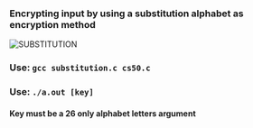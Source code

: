 <h3> Encrypting input by using a substitution alphabet as encryption method </h3>

![SUBSTITUTION](https://user-images.githubusercontent.com/77325667/138549796-476b5f06-37f6-4b8b-9d31-3113d7b99739.png)


<h3>  Use: <code>gcc substitution.c cs50.c </code> </h3>
<h3>  Use: <code>./a.out [key] </code> </h3> <h4> Key must be a 26 only alphabet letters argument </h4>
